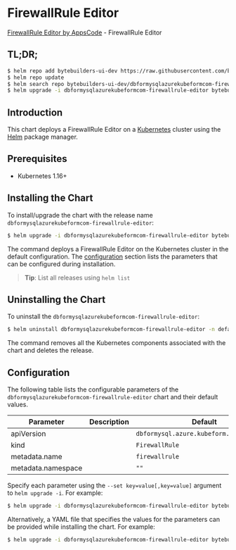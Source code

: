 # FirewallRule Editor

[FirewallRule Editor by AppsCode](https://byte.builders) - FirewallRule Editor

## TL;DR;

```bash
$ helm repo add bytebuilders-ui-dev https://raw.githubusercontent.com/bytebuilders/ui-wizards/
$ helm repo update
$ helm search repo bytebuilders-ui-dev/dbformysqlazurekubeformcom-firewallrule-editor --version=v0.4.17
$ helm upgrade -i dbformysqlazurekubeformcom-firewallrule-editor bytebuilders-ui-dev/dbformysqlazurekubeformcom-firewallrule-editor -n default --create-namespace --version=v0.4.17
```

## Introduction

This chart deploys a FirewallRule Editor on a [Kubernetes](http://kubernetes.io) cluster using the [Helm](https://helm.sh) package manager.

## Prerequisites

- Kubernetes 1.16+

## Installing the Chart

To install/upgrade the chart with the release name `dbformysqlazurekubeformcom-firewallrule-editor`:

```bash
$ helm upgrade -i dbformysqlazurekubeformcom-firewallrule-editor bytebuilders-ui-dev/dbformysqlazurekubeformcom-firewallrule-editor -n default --create-namespace --version=v0.4.17
```

The command deploys a FirewallRule Editor on the Kubernetes cluster in the default configuration. The [configuration](#configuration) section lists the parameters that can be configured during installation.

> **Tip**: List all releases using `helm list`

## Uninstalling the Chart

To uninstall the `dbformysqlazurekubeformcom-firewallrule-editor`:

```bash
$ helm uninstall dbformysqlazurekubeformcom-firewallrule-editor -n default
```

The command removes all the Kubernetes components associated with the chart and deletes the release.

## Configuration

The following table lists the configurable parameters of the `dbformysqlazurekubeformcom-firewallrule-editor` chart and their default values.

|     Parameter      | Description |                       Default                       |
|--------------------|-------------|-----------------------------------------------------|
| apiVersion         |             | <code>dbformysql.azure.kubeform.com/v1alpha1</code> |
| kind               |             | <code>FirewallRule</code>                           |
| metadata.name      |             | <code>firewallrule</code>                           |
| metadata.namespace |             | <code>""</code>                                     |


Specify each parameter using the `--set key=value[,key=value]` argument to `helm upgrade -i`. For example:

```bash
$ helm upgrade -i dbformysqlazurekubeformcom-firewallrule-editor bytebuilders-ui-dev/dbformysqlazurekubeformcom-firewallrule-editor -n default --create-namespace --version=v0.4.17 --set apiVersion=dbformysql.azure.kubeform.com/v1alpha1
```

Alternatively, a YAML file that specifies the values for the parameters can be provided while
installing the chart. For example:

```bash
$ helm upgrade -i dbformysqlazurekubeformcom-firewallrule-editor bytebuilders-ui-dev/dbformysqlazurekubeformcom-firewallrule-editor -n default --create-namespace --version=v0.4.17 --values values.yaml
```
